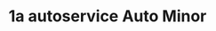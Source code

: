---
title: "1a autoservice Auto Minor"
url: /miehlen/1a-autoservice-auto-minor/
shop: Autowerkstatt
---